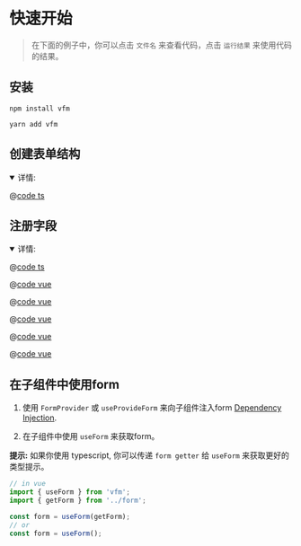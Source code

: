 # 快速开始

> 在下面的例子中，你可以点击 `文件名` 来查看代码，点击 `运行结果` 来使用代码的结果。

## 安装

<CodeGroup>
  <CodeGroupItem title="NPM">

```
npm install vfm
```

  </CodeGroupItem>
  <CodeGroupItem title="YARN">

```
yarn add vfm
```

  </CodeGroupItem>
</CodeGroup>

## 创建表单结构

<details open>
  <summary>详情:</summary>

  @[code ts](../../.vuepress/components/form.ts)

</details>

## 注册字段

<details open>
  <summary>详情:</summary>
  <ExampleBlock>
    <ExampleItem title="运行结果" active>
      <BaseForm />
    </ExampleItem>
    <ExampleItem title="<CreateForm>">

@[code ts](../../.vuepress/components/form.ts)

  </ExampleItem>
    <ExampleItem title="<BaseForm>">

@[code vue](../../.vuepress/components/BaseForm.vue)

  </ExampleItem>
    <ExampleItem title="<BaseInfo>">

  @[code vue](../../.vuepress/components/partial/BaseInfo.vue)

  </ExampleItem>
    <ExampleItem title="<AddressList>">

  @[code vue](../../.vuepress/components/partial/AddressList.vue)

  </ExampleItem>
    <ExampleItem title="<SchoolList>">

  @[code vue](../../.vuepress/components/partial/SchoolList.vue)

  </ExampleItem>
    <ExampleItem title="<SelectSchool>">

  @[code vue](../../.vuepress/components/partial/SelectSchool.vue)

  </ExampleItem>
  </ExampleBlock>
</details>


## 在子组件中使用form

1. 使用 `FormProvider` 或 `useProvideForm` 来向子组件注入form [Dependency Injection](https://vuejs.org/api/composition-api-dependency-injection.html).

2. 在子组件中使用 `useForm` 来获取form。

**提示:** 如果你使用 typescript, 你可以传递 `form getter` 给 `useForm` 来获取更好的类型提示。

```ts
// in vue
import { useForm } from 'vfm';
import { getForm } from '../form';

const form = useForm(getForm);
// or
const form = useForm();
```


